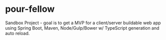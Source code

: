 # pour-fellow
Sandbox Project - goal is to get a MVP for a client/server buildable web app using Spring Boot, Maven, Node/Gulp/Bower w/ TypeScript generation and auto reload.
